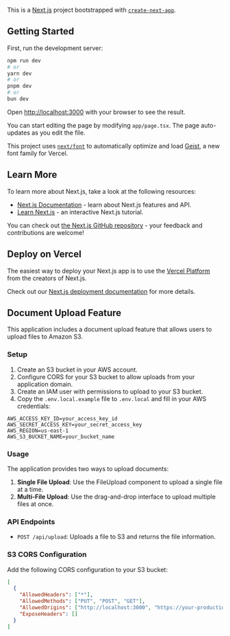 This is a [Next.js](https://nextjs.org) project bootstrapped with [`create-next-app`](https://nextjs.org/docs/app/api-reference/cli/create-next-app).

## Getting Started

First, run the development server:

```bash
npm run dev
# or
yarn dev
# or
pnpm dev
# or
bun dev
```

Open [http://localhost:3000](http://localhost:3000) with your browser to see the result.

You can start editing the page by modifying `app/page.tsx`. The page auto-updates as you edit the file.

This project uses [`next/font`](https://nextjs.org/docs/app/building-your-application/optimizing/fonts) to automatically optimize and load [Geist](https://vercel.com/font), a new font family for Vercel.

## Learn More

To learn more about Next.js, take a look at the following resources:

- [Next.js Documentation](https://nextjs.org/docs) - learn about Next.js features and API.
- [Learn Next.js](https://nextjs.org/learn) - an interactive Next.js tutorial.

You can check out [the Next.js GitHub repository](https://github.com/vercel/next.js) - your feedback and contributions are welcome!

## Deploy on Vercel

The easiest way to deploy your Next.js app is to use the [Vercel Platform](https://vercel.com/new?utm_medium=default-template&filter=next.js&utm_source=create-next-app&utm_campaign=create-next-app-readme) from the creators of Next.js.

Check out our [Next.js deployment documentation](https://nextjs.org/docs/app/building-your-application/deploying) for more details.

## Document Upload Feature

This application includes a document upload feature that allows users to upload files to Amazon S3.

### Setup

1. Create an S3 bucket in your AWS account.
2. Configure CORS for your S3 bucket to allow uploads from your application domain.
3. Create an IAM user with permissions to upload to your S3 bucket.
4. Copy the `.env.local.example` file to `.env.local` and fill in your AWS credentials:

```
AWS_ACCESS_KEY_ID=your_access_key_id
AWS_SECRET_ACCESS_KEY=your_secret_access_key
AWS_REGION=us-east-1
AWS_S3_BUCKET_NAME=your_bucket_name
```

### Usage

The application provides two ways to upload documents:

1. **Single File Upload**: Use the FileUpload component to upload a single file at a time.
2. **Multi-File Upload**: Use the drag-and-drop interface to upload multiple files at once.

### API Endpoints

- `POST /api/upload`: Uploads a file to S3 and returns the file information.

### S3 CORS Configuration

Add the following CORS configuration to your S3 bucket:

```json
[
  {
    "AllowedHeaders": ["*"],
    "AllowedMethods": ["PUT", "POST", "GET"],
    "AllowedOrigins": ["http://localhost:3000", "https://your-production-domain.com"],
    "ExposeHeaders": []
  }
]
```
